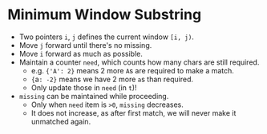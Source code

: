 # Minimum Window Substring

* Two pointers `i`, `j` defines the current window `[i, j)`.
* Move `j` forward until there's no missing.
* Move `i` forward as much as possible.
* Maintain a counter `need`, which counts how many chars are still required.
  * e.g. `{'A': 2}` means 2 more `A`s are required to make a match.
  * `{`a`: -2}` means we have 2 more `a`s than required.
  * Only update those in `need` (in `t`)!
* `missing` can be maintained while proceeding.
  * Only when `need` item is `>0`, `missing` decreases.
  * It does not increase, as after first match, we will never make it unmatched again.
